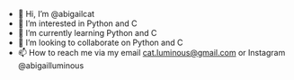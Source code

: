 - 👋 Hi, I’m @abigailcat
- 👀 I’m interested in Python and C
- 🌱 I’m currently learning Python and C
- 💞️ I’m looking to collaborate on Python and C
- 📫 How to reach me via my email cat.luminous@gmail.com or Instagram @abigailluminous

<!---
abigailcat/abigailcat is a ✨ special ✨ repository because its `README.md` (this file) appears on your GitHub profile.
You can click the Preview link to take a look at your changes.
--->
